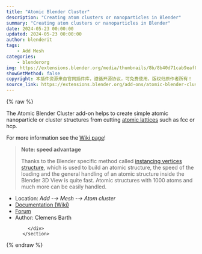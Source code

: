 ```yaml
---
title: "Atomic Blender Cluster"
description: "Creating atom clusters or nanoparticles in Blender"
summary: "Creating atom clusters or nanoparticles in Blender"
date: 2024-05-23 00:00:00
updated: 2024-05-23 00:00:00
author: blenderit
tags: 
    - Add Mesh
categories:
    - blenderorg
img: https://extensions.blender.org/media/thumbnails/8b/8b40d71cab9eaf8101acfb9abf784f4695f9cdfe542bc118a08465a509e042d4_640x360.webp
showGetMethod: false
copyright: 本插件资源来自官网插件库，遵循开源协议，可免费使用，版权归原作者所有！
source_link: https://extensions.blender.org/add-ons/atomic-blender-cluster/
---
```


{% raw %}
<section id="about" class="mt-3">
            <div class="box style-rich-text">
              <p>The Atomic Blender Cluster add-on helps to create simple atomic nanoparticle or cluster structures from cutting <a rel="nofollow noopener noreferrer external" target="_blank" href="https://en.wikipedia.org/wiki/Crystal_structure">atomic lattices</a> such as fcc or hcp.</p>
<p>For more information see the <a rel="nofollow noopener noreferrer external" target="_blank" href="https://projects.blender.org/Blendphys/add_mesh_clusters/wiki/Home">Wiki page</a>!</p>
<blockquote>
<p><strong>Note: speed advantage</strong></p>
<p>Thanks to the Blender specific method called 
<a rel="nofollow noopener noreferrer external" target="_blank" href="https://docs.blender.org/manual/en/latest/scene_layout/object/properties/instancing/verts.html">instancing vertices structure</a>,
which is used to build an atomic structure, the speed of the loading
and the general handling of an atomic structure inside the Blender 3D View
is quite fast. Atomic structures with 1000 atoms and much more
can be easily handled.</p>
</blockquote>
<ul>
<li>Location: <em>Add -→ Mesh -→ Atom cluster</em></li>
<li><a rel="nofollow noopener noreferrer external" target="_blank" href="https://projects.blender.org/Blendphys/add_mesh_clusters/wiki">Documentation (Wiki)</a></li>
<li><a rel="nofollow noopener noreferrer external" target="_blank" href="https://blenderartists.org/t/atomic-blender-cluster/542567">Forum</a></li>
<li>Author: Clemens Barth</li>
</ul>

            </div>
          </section>
<div style="display: none">blenderorg</div>
{% endraw %}